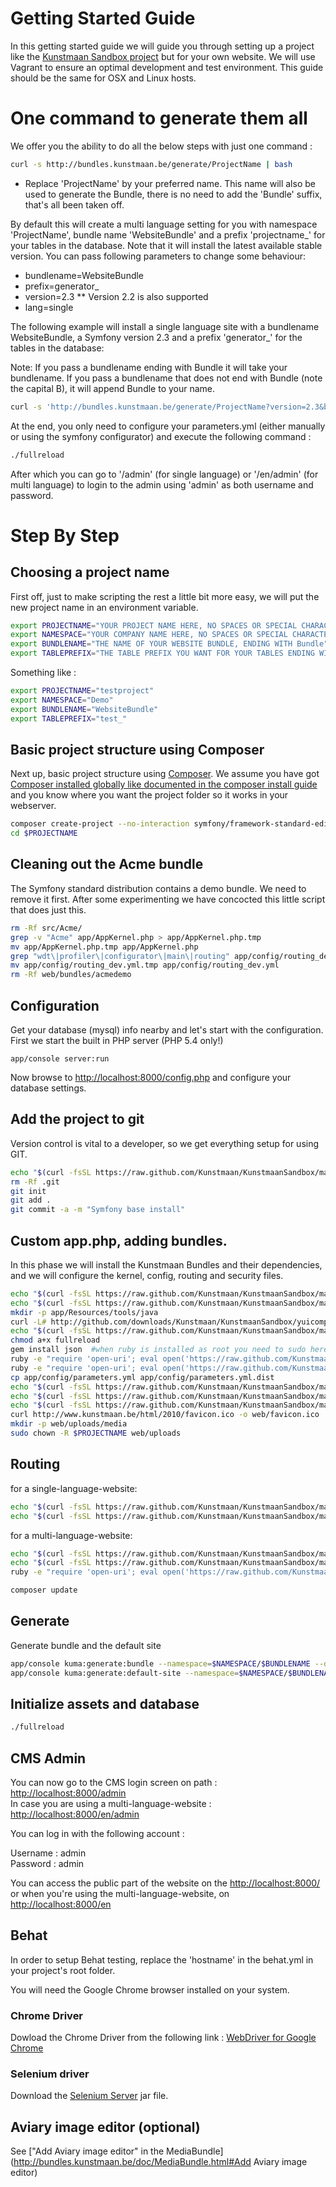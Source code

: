 # Getting Started Guide

In this getting started guide we will guide you through setting up a project like the [Kunstmaan Sandbox project](https://github.com/Kunstmaan/KunstmaanSandbox) but for your own website. We will use Vagrant to ensure an optimal development and test environment. This guide should be the same for OSX and Linux hosts.

# One command to generate them all

We offer you the ability to do all the below steps with just one command :

```bash
curl -s http://bundles.kunstmaan.be/generate/ProjectName | bash
```
* Replace 'ProjectName' by your preferred name. This name will also be used to generate the Bundle, there is no need to add the 'Bundle' suffix, that's all been taken off.

By default this will create a multi language setting for you with namespace 'ProjectName', bundle name 'WebsiteBundle' and a prefix 'projectname_' for your tables in the database. Note that it will install the latest available stable version. You can pass following parameters to change some behaviour:
* bundlename=WebsiteBundle
* prefix=generator_
* version=2.3
** Version 2.2 is also supported
* lang=single

The following example will install a single language site with a bundlename WebsiteBundle, a Symfony version 2.3 and a prefix 'generator_' for the tables in the database:

Note: If you pass a bundlename ending with Bundle it will take your bundlename. If you pass a bundlename that does not end with Bundle (note the capital B), it will append Bundle to your name.

```bash
curl -s 'http://bundles.kunstmaan.be/generate/ProjectName?version=2.3&bundlename=WebsiteBundle&prefix=generator_&lang=single' | bash
```

At the end, you only need to configure your parameters.yml (either manually or using the symfony configurator) and execute the following command :

```bash
./fullreload
```

After which you can go to '/admin' (for single language) or '/en/admin' (for multi language) to login to the admin using 'admin' as both username and password.

# Step By Step

## Choosing a project name

First off, just to make scripting the rest a little bit more easy, we will put the new project name in an environment variable.

```bash
export PROJECTNAME="YOUR PROJECT NAME HERE, NO SPACES OR SPECIAL CHARACTERS"
export NAMESPACE="YOUR COMPANY NAME HERE, NO SPACES OR SPECIAL CHARACTERS, STARTING WITH A CAPITAL LETTER"
export BUNDLENAME="THE NAME OF YOUR WEBSITE BUNDLE, ENDING WITH Bundle"
export TABLEPREFIX="THE TABLE PREFIX YOU WANT FOR YOUR TABLES ENDING WITH AN UNDERSCORE"
```
Something like :
```bash
export PROJECTNAME="testproject"
export NAMESPACE="Demo"
export BUNDLENAME="WebsiteBundle"
export TABLEPREFIX="test_"
```

## Basic project structure using Composer

Next up, basic project structure using [Composer](http://getcomposer.org/). We assume you have got [Composer installed globally like documented in the composer install guide](http://getcomposer.org/doc/00-intro.md#globally) and you know where you want the project folder so it works in your webserver.

```bash
composer create-project --no-interaction symfony/framework-standard-edition ./$PROJECTNAME 2.3.1
cd $PROJECTNAME
```

## Cleaning out the Acme bundle

The Symfony standard distribution contains a demo bundle. We need to remove it first. After some experimenting we have concocted this little script that does just this.

```bash
rm -Rf src/Acme/
grep -v "Acme" app/AppKernel.php > app/AppKernel.php.tmp
mv app/AppKernel.php.tmp app/AppKernel.php
grep "wdt\|profiler\|configurator\|main\|routing" app/config/routing_dev.yml | grep -vi "acme" > app/config/routing_dev.yml.tmp
mv app/config/routing_dev.yml.tmp app/config/routing_dev.yml
rm -Rf web/bundles/acmedemo
```

## Configuration

Get your database (mysql) info nearby and let's start with the configuration. First we start the built in PHP server (PHP 5.4 only!)

```
app/console server:run
```

Now browse to [http://localhost:8000/config.php](http://localhost:8000/config.php) and configure your database settings.

## Add the project to git

Version control is vital to a developer, so we get everything setup for using GIT.

```bash
echo "$(curl -fsSL https://raw.github.com/Kunstmaan/KunstmaanSandbox/master/.gitignore)" > .gitignore
rm -Rf .git
git init
git add .
git commit -a -m "Symfony base install"
```

## Custom app.php, adding bundles.

In this phase we will install the Kunstmaan Bundles and their dependencies, and we will configure the kernel, config, routing and security files.

```bash
echo "$(curl -fsSL https://raw.github.com/Kunstmaan/KunstmaanSandbox/master/app/Resources/tools/install_scripts/app.php)" | sed s/sf2/$PROJECTNAME/ > web/app.php
echo "$(curl -fsSL https://raw.github.com/Kunstmaan/KunstmaanSandbox/master/app/Resources/tools/install_scripts/app_test.php)" | sed s/sf2/$PROJECTNAME/ > web/app_test.php
mkdir -p app/Resources/tools/java
curl -L# http://github.com/downloads/Kunstmaan/KunstmaanSandbox/yuicompressor-2.4.7.jar -o app/Resources/tools/java/yuicompressor-2.4.7.jar
echo "$(curl -fsSL https://raw.github.com/Kunstmaan/KunstmaanSandbox/master/app/Resources/tools/install_scripts/fullreload)" > fullreload
chmod a+x fullreload
gem install json  #when ruby is installed as root you need to sudo here
ruby -e "require 'open-uri'; eval open('https://raw.github.com/Kunstmaan/KunstmaanSandbox/master/app/Resources/tools/install_scripts/sandboxinstaller.rb').read" install-bundles composer.json app/AppKernel.php
ruby -e "require 'open-uri'; eval open('https://raw.github.com/Kunstmaan/KunstmaanSandbox/master/app/Resources/tools/install_scripts/sandboxinstaller.rb').read" configure-bundles app/config/parameters.yml $PROJECTNAME
cp app/config/parameters.yml app/config/parameters.yml.dist
echo "$(curl -fsSL https://raw.github.com/Kunstmaan/KunstmaanSandbox/master/app/Resources/tools/install_scripts/config.dist.yml)" > app/config/config.yml
echo "$(curl -fsSL https://raw.github.com/Kunstmaan/KunstmaanSandbox/master/app/Resources/tools/install_scripts/behat.yml-dist)" > behat.yml-dist
echo "$(curl -fsSL https://raw.github.com/Kunstmaan/KunstmaanSandbox/master/app/Resources/tools/install_scripts/behat.yml-dist)" > behat.yml
curl http://www.kunstmaan.be/html/2010/favicon.ico -o web/favicon.ico
mkdir -p web/uploads/media
sudo chown -R $PROJECTNAME web/uploads
```

## Routing

for a single-language-website:

```bash
echo "$(curl -fsSL https://raw.github.com/Kunstmaan/KunstmaanSandbox/master/app/Resources/tools/install_scripts/routing-singlelang.dist.yml)" > app/config/routing.yml
echo "$(curl -fsSL https://raw.github.com/Kunstmaan/KunstmaanSandbox/master/app/Resources/tools/install_scripts/security-singlelang.dist.yml)" | sed s/sandbox/$PROJECTNAME/ > app/config/security.yml
```

for a multi-language-website:

```bash
echo "$(curl -fsSL https://raw.github.com/Kunstmaan/KunstmaanSandbox/master/app/Resources/tools/install_scripts/routing-multilang.dist.yml)" > app/config/routing.yml
echo "$(curl -fsSL https://raw.github.com/Kunstmaan/KunstmaanSandbox/master/app/Resources/tools/install_scripts/security-multilang.dist.yml)" | sed s/sandbox/$PROJECTNAME/ > app/config/security.yml
ruby -e "require 'open-uri'; eval open('https://raw.github.com/Kunstmaan/KunstmaanSandbox/master/app/Resources/tools/install_scripts/sandboxinstaller.rb').read" configure-multilanguage app/config/parameters.yml $PROJECTNAME
```

```bash
composer update
```

## Generate

Generate bundle and the default site

```bash
app/console kuma:generate:bundle --namespace=$NAMESPACE/$BUNDLENAME --dir=src --no-interaction
app/console kuma:generate:default-site --namespace=$NAMESPACE/$BUNDLENAME --prefix=$TABLEPREFIX --no-interaction
```

## Initialize assets and database

```bash
./fullreload
```

## CMS Admin

You can now go to the CMS login screen on path : [http://localhost:8000/admin](http://localhost:8000/admin) <br/>
In case you are using a multi-language-website : [http://localhost:8000/en/admin](http://localhost:8000/en/admin)

You can log in with the following account :

Username : admin <br/>
Password : admin

You can access the public part of the website on the [http://localhost:8000/](http://localhost:8000/) or when you're using the multi-language-website, on [http://localhost:8000/en](http://localhost:8000/en)

## Behat

In order to setup Behat testing, replace the 'hostname' in the behat.yml in your project's root folder.

You will need the Google Chrome browser installed on your system.

### Chrome Driver

Dowload the Chrome Driver from the following link : [WebDriver for Google Chrome](http://code.google.com/p/chromedriver/downloads/list)

### Selenium driver

Download the [Selenium Server](http://docs.seleniumhq.org/download/) jar file.

## Aviary image editor (optional)

See ["Add Aviary image editor" in the MediaBundle](http://bundles.kunstmaan.be/doc/MediaBundle.html#Add Aviary image editor)
